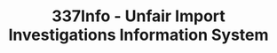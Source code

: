 ---
layout: default
bigquery: https://console.cloud.google.com/bigquery?p=patents-public-data&d=usitc_investigations&page=dataset&project=sheets-management-319211
citation: US International Trade Commission 337Info Unfair Import Investigations Information
  System
contributors: US International Trade Comission
cost: None
description: US International Trade Commission 337Info Unfair Import Investigations
  Information System contains data on investigations done under Section 337. Section
  337 declares the infringement of certain statutory intellectual property rights
  and other forms of unfair competition in import trade to be unlawful practices.
  Most Section 337 investigations involve allegations of patent or registered trademark
  infringement.
documentation: FAQ and tutorial available on the site
last_edit: Mon, 04 Apr 2022 19:10:40 GMT
location: https://pubapps2.usitc.gov/337external/
maintained_by: US International Trade Comission
schema_fields: '[''finalIdOnViolationDue'', ''aljAssigned'', ''finalDetViolation'',
  ''currentStatus'', ''respondent'', ''id'', ''docketNo'', ''copyrightNumbers'', ''endDateMarkmanHearing'',
  ''reportingRequirements'', ''cafcAppeals'', ''ouiiParticipation'', ''currentActiveALJ'',
  ''teoIdIssueDate'', ''patentNumber'', ''finalDetNoViolation'', ''lastUpdated'',
  ''dateComplaintFiled'', ''investigationTermDate'', ''startDateMarkmanHearing'',
  ''teoReliefGranted'', ''patentNumbers'', ''publication_number'', ''invUnfairAct'',
  ''investigationNo'', ''markmanHearing'', ''scheduledEndDateEvidHear'', ''ouiiAttorney'',
  ''complainant'', ''title'', ''investigationType'', ''trademarkNumbers'', ''htsNumbers'',
  ''dateOfPublicationFrNotice'', ''gcAttorney'', ''teoIdDueDate'', ''finalIdOnViolationIssue'',
  ''issueDateOtherNonFinal'', ''targetDate'', ''internalRemand'', ''actualStartDateEvidHear'',
  ''dateCreated'', ''teoProceedingInvolved'', ''actualEndDateEvidHear'', ''scheduledStartDateEvidHear'']'
shortname: unfair_import_investigations
tags:
- import
- legal
- trade
timeframe: 2008-2021 (prior to 2008 downloadable as a JSON file)
title: 337Info - Unfair Import Investigations Information System
uuid: 2721f5ec-e599-4890-9265-9706719fc71e
---
